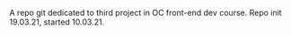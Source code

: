 A repo git dedicated to third project in OC front-end dev 
course. Repo init 19.03.21, started 10.03.21.